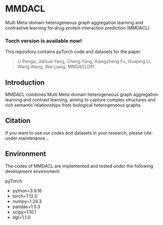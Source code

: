 # MMDACL
Multi Meta-domain heterogeneous graph aggregation learning and contrastive learning for drug-protein interaction prediction (MMDACL)

### Torch version is available now!

This repository contains pyTorch code and datasets for the paper.

>Li Penga, Jiahuai Yang, Cheng Yang, Xiangzheng Fu, Huaping Li, Wang Wang, Wei Liang. MMDACLDPI

## Introduction
MMDACL combines Multi Meta-domain heterogeneous graph aggregation learning and contrast learning, aiming to capture complex structures and rich semantic relationships from biological heterogeneous graphs.

## Citation
If you want to use our codes and datasets in your research, please cite:
under maintenance...

## Environment
The codes of MMDACL are implemented and tested under the following development environment:

pyTorch:
* python=3.9.16
* torch=1.12.0
* numpy=1.24.3
* pandas=1.5.3
* scipy=1.10.1
* dgl=1.1.0
